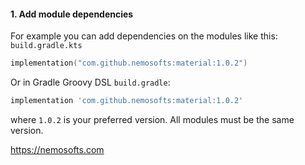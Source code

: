 #### 1. Add module dependencies
For example you can add dependencies on the modules like this:
`build.gradle.kts`


```kotlin
implementation("com.github.nemosofts:material:1.0.2")
```

Or in Gradle Groovy DSL `build.gradle`:

```groovy
implementation 'com.github.nemosofts:material:1.0.2'
```
where `1.0.2` is your preferred version. All modules must be the same version.

https://nemosofts.com
